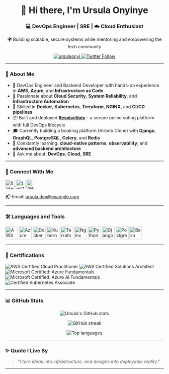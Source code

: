 <h1 align="center">👋 Hi there, I'm Ursula Onyinye</h1>
<h3 align="center">💻 DevOps Engineer | SRE | ☁️ Cloud Enthusiast</h3>
<p align="center">🌍 Building scalable, secure systems while mentoring and empowering the tech community</p>

<p align="center">
  <a href="https://github.com/ursulaonyi">
    <img src="https://komarev.com/ghpvc/?username=ursulaonyi&label=Profile%20views&color=brightgreen&style=flat" alt="ursulaonyi" />
  </a>
  <a href="https://twitter.com/ursulaonyi">
    <img src="https://img.shields.io/twitter/follow/ursulaonyi?label=Follow&style=social" alt="Twitter Follow" />
  </a>
</p>

---

### 🌟 About Me

- 💼 DevOps Engineer and Backend Developer with hands-on experience in **AWS**, **Azure**, and **Infrastructure as Code**
- 🔐 Passionate about **Cloud Security**, **System Reliability**, and **Infrastructure Automation**
- 🔧 Skilled in **Docker**, **Kubernetes**, **Terraform**, **NGINX**, and **CI/CD pipelines**
- 📦 Built and deployed [**ResolveVote**](https://resolve.vote) – a secure online voting platform with full DevOps lifecycle
- 🎓 Currently building a booking platform (Airbnb Clone) with **Django**, **GraphQL**, **PostgreSQL**, **Celery**, and **Redis**
- 🌱 Constantly learning: **cloud-native patterns**, **observability**, and **advanced backend architecture**
- 💬 Ask me about: **DevOps**, **Cloud**, **SRE**

---

### 🔗 Connect With Me

<p align="left">
  <a href="https://linkedin.com/in/ursulaonyinye" target="blank">
    <img align="center" src="https://cdn.jsdelivr.net/npm/simple-icons@3.0.1/icons/linkedin.svg" alt="linkedin" height="30" width="30" />
  </a>
  <a href="https://twitter.com/ursulaonyi" target="blank">
    <img align="center" src="https://cdn.jsdelivr.net/npm/simple-icons@3.0.1/icons/twitter.svg" alt="twitter" height="30" width="30" />
  </a>
  <a href="https://medium.com/@ursulaonyi" target="blank">
    <img align="center" src="https://cdn.jsdelivr.net/npm/simple-icons@3.0.1/icons/medium.svg" alt="medium" height="30" width="30" />
  </a>
</p>

📬 Email: [ursula.dev@example.com](mailto:ursula.dev@example.com)

---

### 🛠️ Languages and Tools

<p align="left">
  <img src="https://cdn.jsdelivr.net/gh/devicons/devicon/icons/aws/aws-original.svg" alt="AWS" width="40" height="40"/>
  <img src="https://cdn.jsdelivr.net/gh/devicons/devicon/icons/azure/azure-original.svg" alt="Azure" width="40" height="40"/>
  <img src="https://cdn.jsdelivr.net/gh/devicons/devicon/icons/docker/docker-original.svg" alt="Docker" width="40" height="40"/>
  <img src="https://cdn.jsdelivr.net/gh/devicons/devicon/icons/kubernetes/kubernetes-plain.svg" alt="Kubernetes" width="40" height="40"/>
  <img src="https://cdn.jsdelivr.net/gh/devicons/devicon/icons/terraform/terraform-original.svg" alt="Terraform" width="40" height="40"/>
  <img src="https://cdn.jsdelivr.net/gh/devicons/devicon/icons/nginx/nginx-original.svg" alt="Nginx" width="40" height="40"/>
  <img src="https://cdn.jsdelivr.net/gh/devicons/devicon/icons/python/python-original.svg" alt="Python" width="40" height="40"/>
  <img src="https://cdn.jsdelivr.net/gh/devicons/devicon/icons/django/django-plain.svg" alt="Django" width="40" height="40"/>
  <img src="https://cdn.jsdelivr.net/gh/devicons/devicon/icons/postgresql/postgresql-original.svg" alt="PostgreSQL" width="40" height="40"/>
  <img src="https://cdn.jsdelivr.net/gh/devicons/devicon/icons/bash/bash-original.svg" alt="Bash" width="40" height="40"/>
</p>

---

### 📜 Certifications

<p align="left">
  <img src="https://img.shields.io/badge/AWS-Cloud%20Practitioner-%23FF9900?style=for-the-badge&logo=amazonaws&logoColor=white" alt="AWS Certified Cloud Practitioner" />
  <img src="https://img.shields.io/badge/AWS-Solutions%20Architect-%23FF9900?style=for-the-badge&logo=amazonaws&logoColor=white" alt="AWS Certified Solutions Architect" />
  <img src="https://img.shields.io/badge/Azure-Fundamentals-%230078D4?style=for-the-badge&logo=microsoftazure&logoColor=white" alt="Microsoft Certified: Azure Fundamentals" />
  <img src="https://img.shields.io/badge/Azure-AI%20Fundamentals-%230078D4?style=for-the-badge&logo=microsoftazure&logoColor=white" alt="Microsoft Certified: Azure AI Fundamentals" />
  <img src="https://img.shields.io/badge/Kubernetes-CKA-%23326CE5?style=for-the-badge&logo=kubernetes&logoColor=white" alt="Certified Kubernetes Associate" />
</p>

---

### 📊 GitHub Stats

<p align="center">
  <img src="https://github-readme-stats.vercel.app/api?username=ursulaonyi&show_icons=true&theme=radical" alt="Ursula's GitHub stats" />
</p>

<p align="center">
  <img src="https://github-readme-streak-stats.herokuapp.com/?user=ursulaonyi&theme=radical" alt="GitHub streak" />
</p>

<p align="center">
  <img src="https://github-readme-stats.vercel.app/api/top-langs/?username=ursulaonyi&layout=compact&theme=radical" alt="Top languages" />
</p>

---

### ✨ Quote I Live By

> *"I turn ideas into infrastructure, and designs into deployable reality."*

---
